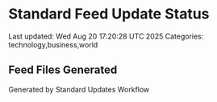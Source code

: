 # Standard Feed Update Status
Last updated: Wed Aug 20 17:20:28 UTC 2025
Categories: technology,business,world

## Feed Files Generated

Generated by Standard Updates Workflow
